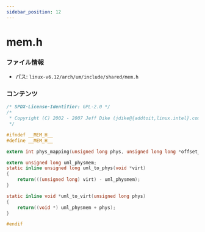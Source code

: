 ```yaml
---
sidebar_position: 12
---
```

# mem.h

### ファイル情報

- パス: `linux-v6.12/arch/um/include/shared/mem.h`

### コンテンツ

```h
/* SPDX-License-Identifier: GPL-2.0 */
/* 
 * Copyright (C) 2002 - 2007 Jeff Dike (jdike@{addtoit,linux.intel}.com)
 */

#ifndef __MEM_H__
#define __MEM_H__

extern int phys_mapping(unsigned long phys, unsigned long long *offset_out);

extern unsigned long uml_physmem;
static inline unsigned long uml_to_phys(void *virt)
{
	return(((unsigned long) virt) - uml_physmem);
}

static inline void *uml_to_virt(unsigned long phys)
{
	return((void *) uml_physmem + phys);
}

#endif

```
